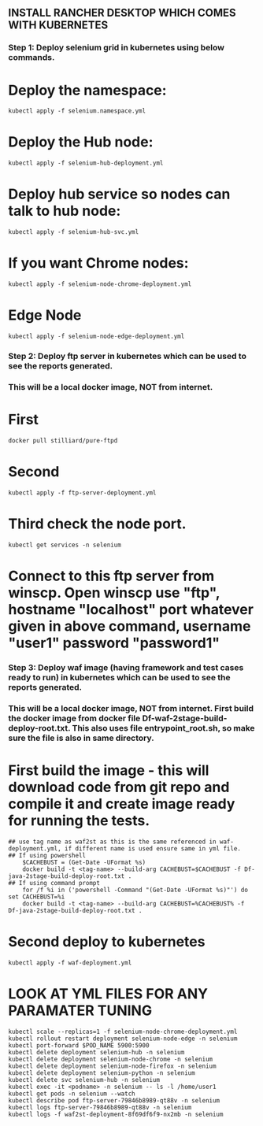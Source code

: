 ## INSTALL RANCHER DESKTOP WHICH COMES WITH KUBERNETES

### ####################################################################
### Step 1: Deploy selenium grid in kubernetes using below commands.
### ####################################################################

# Deploy the namespace:
	kubectl apply -f selenium.namespace.yml

# Deploy the Hub node:
	kubectl apply -f selenium-hub-deployment.yml

# Deploy hub service so nodes can talk to hub node:
	kubectl apply -f selenium-hub-svc.yml

# If you want Chrome nodes:
	kubectl apply -f selenium-node-chrome-deployment.yml

# Edge Node
	kubectl apply -f selenium-node-edge-deployment.yml

### ####################################################################
### Step 2: Deploy ftp server in kubernetes which can be used to see the reports generated.
### ####################################################################

### This will be a local docker image, NOT from internet.
# First
	docker pull stilliard/pure-ftpd
# Second
	kubectl apply -f ftp-server-deployment.yml
# Third check the node port.
	kubectl get services -n selenium
# Connect to this ftp server from winscp. Open winscp use "ftp", hostname "localhost" port whatever given in above command, username "user1" password "password1"

### ####################################################################
### Step 3: Deploy waf image (having framework and test cases ready to run) in kubernetes which can be used to see the reports generated.
### ####################################################################

### This will be a local docker image, NOT from internet. First build the docker image from docker file Df-waf-2stage-build-deploy-root.txt. This also uses file entrypoint_root.sh, so make sure the file is also in same directory.

# First build the image - this will download code from git repo and compile it and create image ready for running the tests.
	## use tag name as waf2st as this is the same referenced in waf-deployment.yml, if different name is used ensure same in yml file.
	## If using powershell
		$CACHEBUST = (Get-Date -UFormat %s)
		docker build -t <tag-name> --build-arg CACHEBUST=$CACHEBUST -f Df-java-2stage-build-deploy-root.txt .
	## If using command prompt
		for /f %i in ('powershell -Command "(Get-Date -UFormat %s)"') do set CACHEBUST=%i
		docker build -t <tag-name> --build-arg CACHEBUST=%CACHEBUST% -f Df-java-2stage-build-deploy-root.txt .

# Second deploy to kubernetes
	kubectl apply -f waf-deployment.yml

# LOOK AT YML FILES FOR ANY PARAMATER TUNING

	kubectl scale --replicas=1 -f selenium-node-chrome-deployment.yml
	kubectl rollout restart deployment selenium-node-edge -n selenium
	kubectl port-forward $POD_NAME 5900:5900
	kubectl delete deployment selenium-hub -n selenium
	kubectl delete deployment selenium-node-chrome -n selenium
	kubectl delete deployment selenium-node-firefox -n selenium
	kubectl delete deployment selenium-python -n selenium
	kubectl delete svc selenium-hub -n selenium
	kubectl exec -it <podname> -n selenium -- ls -l /home/user1
	kubectl get pods -n selenium --watch
	kubectl describe pod ftp-server-79846b8989-qt88v -n selenium
	kubectl logs ftp-server-79846b8989-qt88v -n selenium
	kubectl logs -f waf2st-deployment-8f69df6f9-nx2mb -n selenium